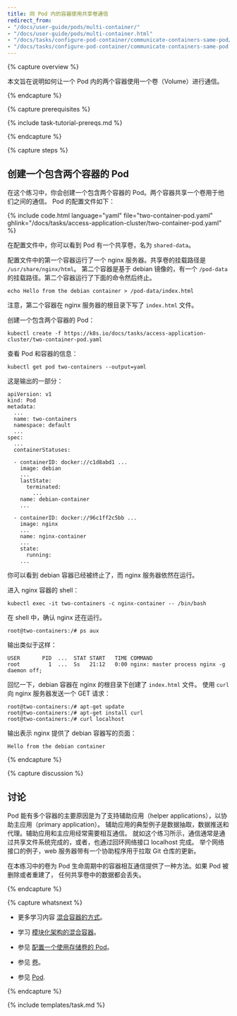 ```yaml
---
title: 同 Pod 内的容器使用共享卷通信
redirect_from:
- "/docs/user-guide/pods/multi-container/"
- "/docs/user-guide/pods/multi-container.html"
- "/docs/tasks/configure-pod-container/communicate-containers-same-pod/"
- "/docs/tasks/configure-pod-container/communicate-containers-same-pod.html"
---
```

<!--
---
title: Communicate Between Containers in the Same Pod Using a Shared Volume
redirect_from:
- "/docs/user-guide/pods/multi-container/"
- "/docs/user-guide/pods/multi-container.html"
- "docs/tasks/configure-pod-container/communicate-containers-same-pod/"
- "docs/tasks/configure-pod-container/communicate-containers-same-pod.html"
---
-->

{% capture overview %}

<!-- This page shows how to use a Volume to communicate between two Containers running -->
<!-- in the same Pod. -->
本文旨在说明如何让一个 Pod 内的两个容器使用一个卷（Volume）进行通信。

{% endcapture %}


{% capture prerequisites %}

{% include task-tutorial-prereqs.md %}

{% endcapture %}


{% capture steps %}

<!-- ##  Creating a Pod that runs two Containers -->
## 创建一个包含两个容器的 Pod

<!-- In this exercise, you create a Pod that runs two Containers. The two containers -->
<!-- share a Volume that they can use to communicate. Here is the configuration file -->
<!-- for the Pod: -->
在这个练习中，你会创建一个包含两个容器的 Pod。两个容器共享一个卷用于他们之间的通信。
Pod 的配置文件如下：

{% include code.html language="yaml" file="two-container-pod.yaml" ghlink="/docs/tasks/access-application-cluster/two-container-pod.yaml" %}

<!-- In the configuration file, you can see that the Pod has a Volume named -->
<!-- `shared-data`. -->
在配置文件中，你可以看到 Pod 有一个共享卷，名为 `shared-data`。

<!-- The first container listed in the configuration file runs an nginx server. The -->
<!-- mount path for the shared Volume is `/usr/share/nginx/html`. -->
<!-- The second container is based on the debian image, and has a mount path of -->
<!-- `/pod-data`. The second container runs the following command and then terminates. -->
配置文件中的第一个容器运行了一个 nginx 服务器。共享卷的挂载路径是 `/usr/share/nginx/html`。
第二个容器是基于 debian 镜像的，有一个 `/pod-data` 的挂载路径。第二个容器运行了下面的命令然后终止。

    echo Hello from the debian container > /pod-data/index.html

<!-- Notice that the second container writes the `index.html` file in the root -->
<!-- directory of the nginx server. -->
注意，第二个容器在 nginx 服务器的根目录下写了 `index.html` 文件。

<!-- Create the Pod and the two Containers: -->
创建一个包含两个容器的 Pod：

    kubectl create -f https://k8s.io/docs/tasks/access-application-cluster/two-container-pod.yaml

<!-- View information about the Pod and the Containers: -->
查看 Pod 和容器的信息：

    kubectl get pod two-containers --output=yaml

<!-- Here is a portion of the output: -->
这是输出的一部分：

    apiVersion: v1
    kind: Pod
    metadata:
      ...
      name: two-containers
      namespace: default
      ...
    spec:
      ...
      containerStatuses:

      - containerID: docker://c1d8abd1 ...
        image: debian
        ...
        lastState:
          terminated:
            ...
        name: debian-container
        ...

      - containerID: docker://96c1ff2c5bb ...
        image: nginx
        ...
        name: nginx-container
        ...
        state:
          running:
        ...

<!-- You can see that the debian Container has terminated, and the nginx Container -->
<!-- is still running. -->
你可以看到 debian 容器已经被终止了，而 nginx 服务器依然在运行。

<!-- Get a shell to nginx Container: -->
进入 nginx 容器的 shell：

    kubectl exec -it two-containers -c nginx-container -- /bin/bash

<!-- In your shell, verify that nginx is running: -->
在 shell 中，确认 nginx 还在运行。

    root@two-containers:/# ps aux

<!-- The output is similar to this: -->
输出类似于这样：

    USER       PID  ...  STAT START   TIME COMMAND
    root         1  ...  Ss   21:12   0:00 nginx: master process nginx -g daemon off;

<!-- Recall that the debian Container created the `index.html` file in the nginx root -->
<!-- directory. Use `curl` to send a GET request to the nginx server: -->
回忆一下，debian 容器在 nginx 的根目录下创建了 `index.html` 文件。
使用 `curl` 向 nginx 服务器发送一个 GET 请求：

    root@two-containers:/# apt-get update
    root@two-containers:/# apt-get install curl
    root@two-containers:/# curl localhost

<!-- The output shows that nginx serves a web page written by the debian container: -->
输出表示 nginx 提供了 debian 容器写的页面：

    Hello from the debian container

{% endcapture %}


{% capture discussion %}

<!-- ## Discussion -->
## 讨论

<!-- The primary reason that Pods can have multiple containers is to support -->
<!-- helper applications that assist a primary application. Typical examples of -->
<!-- helper applications are data pullers, data pushers, and proxies. -->
<!-- Helper and primary applications often need to communicate with each other. -->
<!-- Typically this is done through a shared filesystem, as shown in this exercise, -->
<!-- or through the loopback network interface, localhost. An example of this pattern is a -->
<!-- web server along with a helper program that polls a Git repository for new updates. -->
Pod 能有多个容器的主要原因是为了支持辅助应用（helper applications），以协助主应用（primary application）。
辅助应用的典型例子是数据抽取，数据推送和代理。辅助应用和主应用经常需要相互通信。
就如这个练习所示，通信通常是通过共享文件系统完成的，或者，也通过回环网络接口 localhost 完成。
举个网络接口的例子，web 服务器带有一个协助程序用于拉取 Git 仓库的更新。

<!-- The Volume in this exercise provides a way for Containers to communicate during -->
<!-- the life of the Pod. If the Pod is deleted and recreated, any data stored in -->
<!-- the shared Volume is lost. -->
在本练习中的卷为 Pod 生命周期中的容器相互通信提供了一种方法。如果 Pod 被删除或者重建了，
任何共享卷中的数据都会丢失。

{% endcapture %}


{% capture whatsnext %}

<!-- * Learn more about -->
<!-- [patterns for composite containers](http://blog.kubernetes.io/2015/06/the-distributed-system-toolkit-patterns.html). -->
* 更多学习内容
[混合容器的方式](http://blog.kubernetes.io/2015/06/the-distributed-system-toolkit-patterns.html)。

<!-- * Learn about -->
<!-- [composite containers for modular architecture](http://www.slideshare.net/Docker/slideshare-burns). -->
* 学习 [模块化架构的混合容器](http://www.slideshare.net/Docker/slideshare-burns)。

<!-- * See -->
<!-- [Configuring a Pod to Use a Volume for Storage](/docs/tasks/configure-pod-container/configure-volume-storage/). -->
* 参见 [配置一个使用存储卷的 Pod](/docs/tasks/configure-pod-container/configure-volume-storage/)。

<!-- * See [Volume](/docs/api-reference/v1.6/#volume-v1-core). -->
* 参见 [卷](/docs/api-reference/v1.6/#volume-v1-core)。

<!-- * See [Pod](/docs/api-reference/v1.6/#pod-v1-core). -->
* 参见 [Pod](/docs/api-reference/v1.6/#pod-v1-core).

{% endcapture %}


{% include templates/task.md %}
